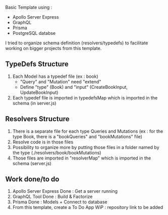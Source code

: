 Basic Template using :

- Apollo Server Express
- GraphQL
- Prisma
- PostgreSQL databse

I tried to organize schema definition (resolvers/typedefs) to facilitate working on bigger projects from this template.

## TypeDefs Structure

1. Each Model has a typedef file (ex : book)
   - "Query" and "Mutation" need "extend"
   - Define "type" (Book) and "input" (CreateBookInput, UpdateBookInput)
2. Each typedef file is imported in typedefsMap which is imported in the schema (in server.js)

## Resolvers Structure

1. There is a separate file for each type Queries and Mutations (ex : for the type Book, there is a "bookQueries" and "bookMutations" file)
2. Resolve code is in those files
3. Possibility to organize more by putting those files in a folder named by the type (./resolvers/book/bookMutations)
4. Those files are imported in "resolverMap" which is imported in the schema (server.js)

## Work done/to do

1. Apollo Server Express
   Done : Get a server running
2. GraphQL Tool
   Done : Build & Factorize
3. Prisma
   Done : Models + Connect to database
4. From this template, create a To Do App
   WiP : repository link to be added
